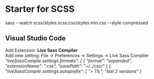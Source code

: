 # Starter for SCSS
sass --watch scss/styles.scss:css/styles.min.css --style compressed

## Visual Studio Code
Add Extension: **Live Sass Compiler** <br/>
Add new setting: File -> Preferences -> Settings -> Live Sass Compiler <br/>
*"liveSassCompile.settings.formats": [
    {
        "format": "expanded",
        "extensionName": ".css",
        "savePath": "~/../css/"
    }
],
"liveSassCompile.settings.autoprefix": [
    "> 1%",
    "last 2 versions"
]*
